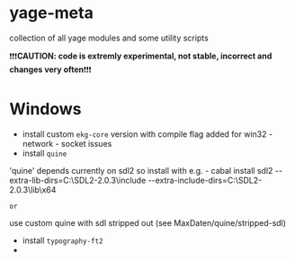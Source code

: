 yage-meta
=========

collection of all yage modules and some utility scripts

:exclamation::exclamation::exclamation:**CAUTION: code is extremly experimental, not stable, incorrect and changes very often**:exclamation::exclamation::exclamation:

Windows
=======

- install custom `ekg-core` version with compile flag added for win32 - network - socket issues
- install `quine`

'quine' depends currently on sdl2 so install with e.g. 
	- cabal install sdl2 --extra-lib-dirs=C:\SDL2-2.0.3\include --extra-include-dirs=C:\SDL2-2.0.3\lib\x64

`or`

use custom quine with sdl stripped out (see MaxDaten/quine/stripped-sdl)

- install `typography-ft2`
- 